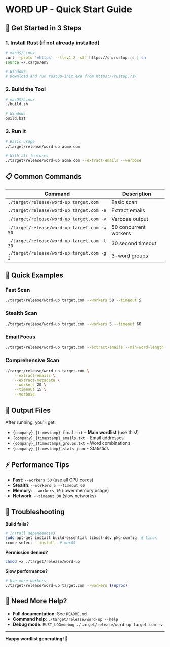# WORD UP - Quick Start Guide

## 🚀 **Get Started in 3 Steps**

### 1. **Install Rust** (if not already installed)
```bash
# macOS/Linux
curl --proto '=https' --tlsv1.2 -sSf https://sh.rustup.rs | sh
source ~/.cargo/env

# Windows
# Download and run rustup-init.exe from https://rustup.rs/
```

### 2. **Build the Tool**
```bash
# macOS/Linux
./build.sh

# Windows
build.bat
```

### 3. **Run It**
```bash
# Basic usage
./target/release/word-up acme.com

# With all features
./target/release/word-up acme.com --extract-emails --verbose
```

## 📋 **Common Commands**

| Command | Description |
|---------|-------------|
| `./target/release/word-up target.com` | Basic scan |
| `./target/release/word-up target.com -e` | Extract emails |
| `./target/release/word-up target.com -v` | Verbose output |
| `./target/release/word-up target.com -w 50` | 50 concurrent workers |
| `./target/release/word-up target.com -t 30` | 30 second timeout |
| `./target/release/word-up target.com -g 3` | 3-word groups |

## 🎯 **Quick Examples**

### **Fast Scan**
```bash
./target/release/word-up target.com --workers 50 --timeout 5
```

### **Stealth Scan**
```bash
./target/release/word-up target.com --workers 5 --timeout 60
```

### **Email Focus**
```bash
./target/release/word-up target.com --extract-emails --min-word-length 4
```

### **Comprehensive Scan**
```bash
./target/release/word-up target.com \
    --extract-emails \
    --extract-metadata \
    --workers 20 \
    --timeout 15 \
    --verbose
```

## 📁 **Output Files**

After running, you'll get:
- `{company}_{timestamp}_final.txt` - **Main wordlist** (use this!)
- `{company}_{timestamp}_emails.txt` - Email addresses
- `{company}_{timestamp}_groups.txt` - Word combinations
- `{company}_{timestamp}_stats.json` - Statistics

## ⚡ **Performance Tips**

- **Fast**: `--workers 50` (use all CPU cores)
- **Stealth**: `--workers 5 --timeout 60`
- **Memory**: `--workers 10` (lower memory usage)
- **Network**: `--timeout 30` (slow networks)

## 🔧 **Troubleshooting**

**Build fails?**
```bash
# Install dependencies
sudo apt-get install build-essential libssl-dev pkg-config  # Linux
xcode-select --install  # macOS
```

**Permission denied?**
```bash
chmod +x ./target/release/word-up
```

**Slow performance?**
```bash
# Use more workers
./target/release/word-up target.com --workers $(nproc)
```

## 📖 **Need More Help?**

- **Full documentation**: See `README.md`
- **Command help**: `./target/release/word-up --help`
- **Debug mode**: `RUST_LOG=debug ./target/release/word-up target.com -v`

---

**Happy wordlist generating! 🚀**
